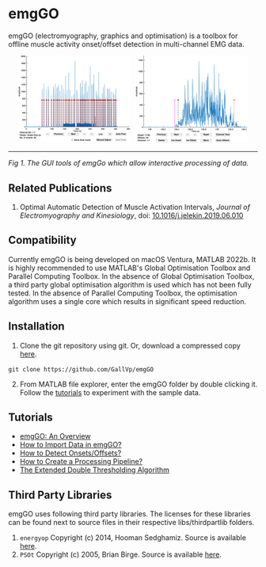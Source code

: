# emgGO

emgGO (electromyography, graphics and optimisation) is a toolbox for offline muscle activity onset/offset detection in multi-channel EMG data.

<p align="center">
<img alt="emgGO GUIs" src="./docs/figs/emgGO_a.png" height="auto" width="45%" style="margin-right:10px;"/><img alt="visualEEG main window" src="./docs/figs/emgGO_b.png" height="auto" width="45%"/><hr>
<em>Fig 1. The GUI tools of emgGo which allow interactive processing of data.</em>
</p>

## Related Publications

1. Optimal Automatic Detection of Muscle Activation Intervals, *Journal of Electromyography and Kinesiology*, doi: [10.1016/j.jelekin.2019.06.010](https://doi.org/10.1016/j.jelekin.2019.06.010)

## Compatibility

Currently emgGO is being developed on macOS Ventura, MATLAB 2022b. It is highly recommended to use MATLAB's Global Optimisation Toolbox and Parallel Computing Toolbox. In the absence of Global Optimisation Toolbox, a third party global optimisation algorithm is used which has not been fully tested. In the absence of Parallel Computing Toolbox, the optimisation algorithm uses a single core which results in significant speed reduction.

## Installation

1. Clone the git repository using git. Or, download a compressed copy [here](https://codeload.github.com/GallVp/emgGO/zip/master).

```
git clone https://github.com/GallVp/emgGO
```

2. From MATLAB file explorer, enter the emgGO folder by double clicking it. Follow the [tutorials](https://github.com/GallVp/emgGO/tree/master/docs) to experiment with the sample data.

## Tutorials

<ul>
    <li>
        <a href="https://github.com/GallVp/emgGO/tree/master/docs/README.md">emgGO: An Overview</a>
    </li>
    <li>
        <a href="https://github.com/GallVp/emgGO/tree/master/docs/importTutorial.md">How to Import Data in emgGO?</a>
    </li>
    <li>
        <a href="https://github.com/GallVp/emgGO/tree/master/docs/detectionTutorial.md">How to Detect Onsets/Offsets?</a>
    </li>
    <li>
        <a href="https://github.com/GallVp/emgGO/tree/master/docs/pipelineTutorial.md">How to Create a Processing Pipeline?</a>
    </li>
    <li>
        <a href="https://github.com/GallVp/emgGO/tree/master/docs/edtaExplained.md">The Extended Double Thresholding Algorithm</a>
    </li>
</ul>

## Third Party Libraries

emgGO uses following third party libraries. The licenses for these libraries can be found next to source files in their respective libs/thirdpartlib folders.

1. `energyop` Copyright (c) 2014, Hooman Sedghamiz. Source is available [here](https://au.mathworks.com/matlabcentral/fileexchange/45406-teager-keiser-energy-operator-vectorized).
2. `PSOt` Copyright (c) 2005, Brian Birge. Source is available [here](https://au.mathworks.com/matlabcentral/fileexchange/7506-particle-swarm-optimization-toolbox).
